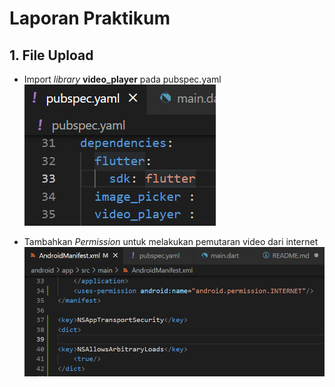 # Laporan Praktikum

## 1. File Upload

- Import _library_ **video_player** pada pubspec.yaml
![screenshot](images/import_library_video_player.png)

- Tambahkan _Permission_ untuk melakukan pemutaran video dari internet
![screenshot](images/menambahkan_permission.png)

